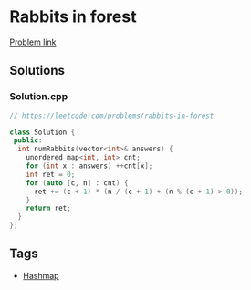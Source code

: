# Rabbits in forest

[Problem link](https://leetcode.com/problems/rabbits-in-forest)

## Solutions


### Solution.cpp
```cpp
// https://leetcode.com/problems/rabbits-in-forest

class Solution {
 public:
  int numRabbits(vector<int>& answers) {
    unordered_map<int, int> cnt;
    for (int x : answers) ++cnt[x];
    int ret = 0;
    for (auto [c, n] : cnt) {
      ret += (c + 1) * (n / (c + 1) + (n % (c + 1) > 0));
    }
    return ret;
  }
};
```
## Tags

* [Hashmap](/README.md#Hashmap)
